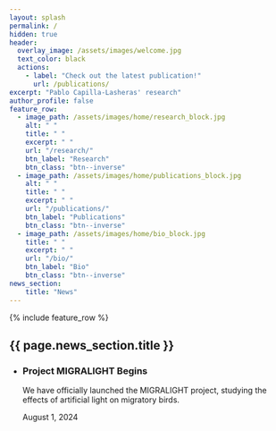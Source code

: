 ```yaml
---
layout: splash
permalink: /
hidden: true
header:
  overlay_image: /assets/images/welcome.jpg
  text_color: black
  actions:
    - label: "Check out the latest publication!"
      url: /publications/
excerpt: "Pablo Capilla-Lasheras' research"
author_profile: false
feature_row:
  - image_path: /assets/images/home/research_block.jpg
    alt: " "
    title: " "
    excerpt: " "
    url: "/research/"
    btn_label: "Research"
    btn_class: "btn--inverse"
  - image_path: /assets/images/home/publications_block.jpg
    alt: " "
    title: " "
    excerpt: " "
    url: "/publications/"
    btn_label: "Publications"
    btn_class: "btn--inverse"
  - image_path: /assets/images/home/bio_block.jpg
    title: " "
    excerpt: " "
    url: "/bio/"
    btn_label: "Bio"
    btn_class: "btn--inverse"
news_section:
    title: "News"
---
```


{% include feature_row %}

<div class="news-section">
  <h2>{{ page.news_section.title }}</h2>
  <ul class="news-list">
    <li class="news-item">
      <h3>Project MIGRALIGHT Begins</h3>
      <p>We have officially launched the MIGRALIGHT project, studying the effects of artificial light on migratory birds.</p>
      <span class="news-date">August 1, 2024</span>
    </li>
  </ul>
</div>
